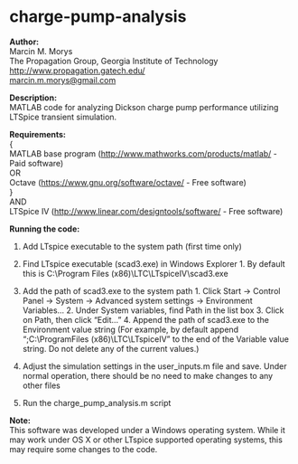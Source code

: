 charge-pump-analysis
====================

**Author:**  
Marcin M. Morys  
The Propagation Group, Georgia Institute of Technology  
http://www.propagation.gatech.edu/  
marcin.m.morys@gmail.com  

**Description:**  
MATLAB code for analyzing Dickson charge pump performance utilizing LTSpice transient simulation.  

**Requirements:**  
{  
MATLAB base program (http://www.mathworks.com/products/matlab/ - Paid software)  
OR  
Octave (https://www.gnu.org/software/octave/ - Free software)  
}  
AND  
LTSpice IV (http://www.linear.com/designtools/software/ - Free software)  

**Running the code:**  
1. Add LTspice executable to the system path (first time only)
  1. Find LTspice executable (scad3.exe) in Windows Explorer
    1. By default this is C:\Program Files (x86)\LTC\LTspiceIV\scad3.exe
  2. Add the path of scad3.exe to the system path
    1. Click Start -> Control Panel -> System -> Advanced system settings -> Environment Variables...
    2. Under System variables, find Path in the list box
    3. Click on Path, then click “Edit...”
    4. Append the path of scad3.exe to the Environment value string  (For example, by default append “;C:\ProgramFiles (x86)\LTC\LTspiceIV” to the end of the Variable value string. Do not delete any of the current values.)

2. Adjust the simulation settings in the user_inputs.m file and save. Under normal operation, there should be no need to make changes to any other files

3. Run the charge_pump_analysis.m script

**Note:**  
This software was developed under a Windows operating system. While it may work under OS X or other LTspice supported operating systems, this may require some changes to the code.  
